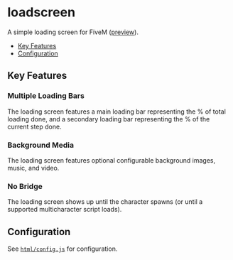 # loadscreen

A simple loading screen for FiveM ([preview]).

- [Key Features](#key-features)
- [Configuration](#configuration)

## Key Features

### Multiple Loading Bars

The loading screen features a main loading bar representing the % of total
loading done, and a secondary loading bar representing the % of the current
step done.

### Background Media

The loading screen features optional configurable background images, music,
and video.

### No Bridge

The loading screen shows up until the character spawns (or until a supported
multicharacter script loads).

## Configuration

See [`html/config.js`](./html/config.js) for configuration.

[preview]: https://www.youtube.com/watch?v=7O-CAXKl8fc
